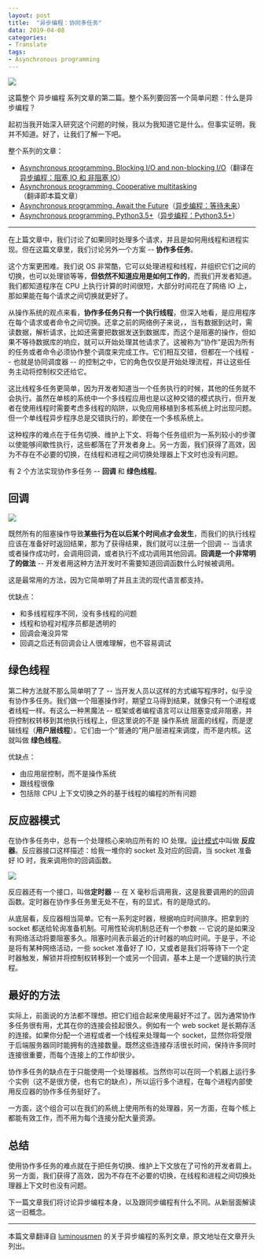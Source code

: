 ```yaml
---
layout: post
title:  "异步编程：协同多任务"
data: 2019-04-08
categories:
- Translate
tags:
- Asynchronous programming
---
```


![](https://luminousmen.com/media/asynchronous-programming.jpg)

这篇整个 异步编程 系列文章的第二篇。整个系列要回答一个简单问题：什么是异步编程？

起初当我开始深入研究这个问题的时候，我以为我知道它是什么。但事实证明，我并不知道。好了，让我们了解一下吧。

整个系列的文章：

- [Asynchronous programming. Blocking I/O and non-blocking I/O](https://luminousmen.com/post/asynchronous-programming-blocking-and-non-blocking)（翻译在 [异步编程：阻塞 IO 和 非阻塞 IO](/translate/Asynchronous-Programming-Blocking-And-Non-Blocking)）
- [Asynchronous programming. Cooperative multitasking](https://luminousmen.com/post/asynchronous-programming-cooperative-multitasking)（翻译即本篇文章）
- [Asynchronous programming. Await the Future](https://luminousmen.com/post/asynchronous-programming-await-the-future)（[异步编程：等待未来](/translate/Asynchronous-Programming-Await-The-Future)）
- [Asynchronous programming. Python3.5+](https://luminousmen.com/post/asynchronous-programming-python3.5)（[异步编程：Python3.5+](/translate/Asynchronous-Programming-Python3.5)）

---

在上篇文章中，我们讨论了如果同时处理多个请求，并且是如何用线程和进程实现。但在这篇文章里，我们讨论另外一个方案 -- **协作多任务**。

这个方案更困难。我们说 OS 非常酷，它可以处理进程和线程，并组织它们之间的切换，也可以处理锁等等，**但依然不知道应用是如何工作的**，而我们开发者知道。我们都知道程序在 CPU 上执行计算的时间很短，大部分时间花在了网络 IO 上，那如果能在每个请求之间切换就更好了。

从操作系统的观点来看，**协作多任务只有一个执行线程**，但深入地看，是应用程序在每个请求或者命令之间切换。还拿之前的网络例子来说，，当有数据到达时，需读数据，解析请求，比如还需要把数据发送到数据库，而这个是阻塞的操作，但如果不等待数据库的响应，就可以开始处理其他请求了。这被称为“协作”是因为所有的任务或者命令必须协作整个调度来完成工作。它们相互交错，但都在一个线程 -- 也就是协同调度器 -- 的控制之中，它的角色仅仅是开始处理流程，并让这些任务主动将控制权交还给它。

这比线程多任务更简单，因为开发者知道当一个任务执行的时候，其他的任务就不会执行。虽然在单核的系统中一个多线程应用也是以这种交错的模式执行，但开发者在使用线程时需要考虑多线程的陷阱，以免应用移植到多核系统上时出现问题。但一个单线程异步程序总是交错执行的，即使在一个多核系统上。

这种程序的难点在于任务切换、维护上下文、将每个任务组织为一系列较小的步骤以使能够间歇性执行，这些都落在了开发者身上。另一方面，我们获得了高效，因为不存在不必要的切换，在线程和进程之间切换处理器上下文时也没有问题。

有 2 个方法实现协作多任务 -- **回调** 和 **绿色线程**。


## 回调

![](https://luminousmen.com/media/asynchronous-programming-cooperative-multitasking.jpg)

既然所有的阻塞操作导致**某些行为在以后某个时间点才会发生**，而我们的执行线程应该在准备好时返回结果，那为了获得结果，我们就可以注册一个回调 -- 当请求或者操作成功时，会调用回调，或者执行不成功调用其他回调。**回调是一个非常明了的做法** -- 开发者用这种方法开发时不需要知道回调函数什么时候被调用。

这是最常用的方法，因为它简单明了并且主流的现代语言都支持。

优缺点：

- 和多线程程序不同，没有多线程的问题
- 线程和协程对程序员都是透明的
- 回调会淹没异常
- 回调之后还有回调会让人很难理解，也不容易调试


## 绿色线程

第二种方法就不那么简单明了了 -- 当开发人员以这样的方式编写程序时，似乎没有协作多任务。我们做一个阻塞操作时，期望立马得到结果，就像只有一个进程或者线程一样。有这么一种黑魔法 -- 框架或者编程语言可以让阻塞变成非阻塞，并将控制权转移到其他执行线程上，但这里说的不是 操作系统 层面的线程，而是逻辑线程（**用户层线程**）。它们由一个“普通的”用户层进程来调度，而不是内核。这就叫做 **绿色线程**。

优缺点：

- 由应用层控制，而不是操作系统
- 跟线程很像
- 包括除 CPU 上下文切换之外的基于线程的编程的所有问题


## 反应器模式

在协作多任务中，总有一个处理核心来响应所有的 IO 处理。[设计模式](https://en.wikipedia.org/wiki/Reactor_pattern)中叫做 **反应器**。反应器接口这样描述：给我一堆你的 socket 及对应的回调，当 socket 准备好 IO 时，我来调用你的回调函数。

![](https://luminousmen.com/media/asynchronous-programming.jpg)

反应器还有一个接口，叫做**定时器** -- 在 X 毫秒后调用我，这是我要调用的的回调函数。定时器在协作多任务里无处不在，有的显式，有的是隐式的。

从底层看，反应器相当简单。它有一系列定时器，根据响应时间排序。把拿到的 socket 都送给轮询准备机制。可用性轮询机制总还有一个参数 -- 它说的是如果没有网络活动将要阻塞多久。阻塞时间表示最近的计时器的响应时间。于是乎，不论是将有某种网络活动，一些 socket 准备好了 IO，又或者是我们将等待下一个定时器触发，解锁并将控制权转移到一个或另一个回调，基本上是一个逻辑的执行流程。


## 最好的方法

实际上，前面说的方法都不理想。把它们组合起来使用最好不过了。因为通常协作多任务很有用，尤其在你的连接会挂起很久。例如有一个 web socket 是长期存活的连接。如果你分配一个进程或者一个线程来处理每一个 socket，显然你将受限于后端服务器同时能拥有的连接数量。既然这些连接存活很长时间，保持许多同时连接很重要，而每个连接上的工作却很少。

协作多任务的缺点在于只能使用一个处理器核。当然你可以在同一个机器上运行多个实例（这不是很方便，也有它的缺点），所以运行多个进程，在每个进程内部使用反应器的协作多任务挺好了。

一方面，这个组合可以在我们的系统上使用所有的处理器，另一方面，在每个核上都能有效工作，而不用为每个连接分配大量资源。


## 总结

使用协作多任务的难点就在于把任务切换、维护上下文放在了可怜的开发者肩上。另一方面，我们获得了高效，因为不存在不必要的切换，在线程和进程之间切换处理器上下文时也没有问题。

下一篇文章我们将讨论异步编程本身，以及跟同步编程有什么不同。从新层面解读这一旧概念。


---


本篇文章翻译自 [luminousmen](https://luminousmen.com/) 的关于异步编程的系列文章，原文地址在文章开头列出。